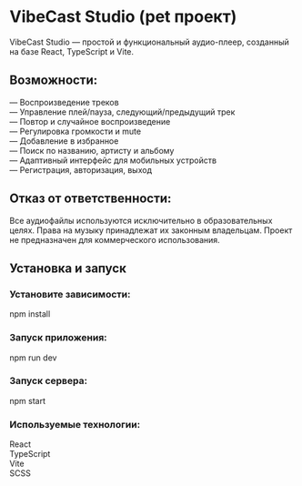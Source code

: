 # VibeCast Studio (pet проект)

VibeCast Studio — простой и функциональный аудио-плеер, созданный на базе React, TypeScript и Vite.

## Возможности:
— Воспроизведение треков<br>
— Управление плей/пауза, следующий/предыдущий трек<br>
— Повтор и случайное воспроизведение<br>
— Регулировка громкости и mute<br>
— Добавление в избранное<br>
— Поиск по названию, артисту и альбому<br>
— Адаптивный интерфейс для мобильных устройств<br>
— Регистрация, авторизация, выход<br>

## Отказ от ответственности:
Все аудиофайлы используются исключительно в образовательных целях.
Права на музыку принадлежат их законным владельцам.
Проект не предназначен для коммерческого использования.

## Установка и запуск
### Установите зависимости:
npm install
### Запуск приложения:
npm run dev
### Запуск сервера:
npm start

### Используемые технологии:
React<br>
TypeScript<br>
Vite<br>
SCSS<br>
